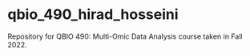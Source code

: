 # qbio_490_hirad_hosseini

Repository for QBIO 490: Multi-Omic Data Analysis course taken in Fall 2022. 
